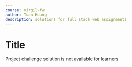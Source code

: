 ```yaml
---
course: virgil-fw
author: Tuan Hoang
description: solutions for full stack web assignments
---
```


# Title

Project challenge solution is not available for learners
